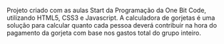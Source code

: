 Projeto criado com as aulas Start da Programação da One Bit Code, utilizando HTML5, CSS3 e Javascript.
A calculadora de gorjetas é uma solução para calcular quanto cada pessoa deverá contribuir na hora do pagamento da gorjeta com base nos gastos total do grupo inteiro.
